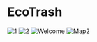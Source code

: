 # EcoTrash
![1](https://user-images.githubusercontent.com/30964883/127667333-d6595dd0-76a3-4b82-8c20-774e24334d7c.JPG)
![2](https://user-images.githubusercontent.com/30964883/127667487-2f01e4cb-b0b2-4492-af48-f5e70de82aa5.JPG)
![Welcome](https://user-images.githubusercontent.com/30964883/127667425-eb0b5d86-dc60-4f70-8254-ecfd8a69eaac.PNG)
![Map2](https://user-images.githubusercontent.com/30964883/127667453-2734cb17-5012-47f3-8587-becc93fe5903.PNG)
